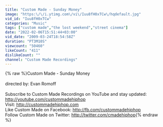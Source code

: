 ```yaml
---
title: "Custom Made - Sunday Money"
image: "https:\/\/i.ytimg.com\/vi\/Iuu8fH0xTCw\/hqdefault.jpg"
vid_id: "Iuu8fH0xTCw"
categories: "Music"
tags: ["custom made","the lost weekend","street cinema"]
date: "2022-02-06T15:51:44+03:00"
vid_date: "2009-03-24T18:54:58Z"
duration: "PT3M10S"
viewcount: "50460"
likeCount: "411"
dislikeCount: ""
channel: "Custom Made Recordings"
---
```

{% raw %}Custom Made - Sunday Money<br /><br />directed by: Evan Romoff<br /><br />Subscribe to Custom Made Recordings on YouTube and stay updated: <a rel="nofollow" target="blank" href="http://youtube.com/custommadehiphop">http://youtube.com/custommadehiphop</a><br />Visit: <a rel="nofollow" target="blank" href="http://custommadehiphop.com">http://custommadehiphop.com</a><br />Like Custom Made on Facebook: <a rel="nofollow" target="blank" href="http://fb.com/custommadehiphop">http://fb.com/custommadehiphop</a><br />Follow Custom Made on Twitter: <a rel="nofollow" target="blank" href="http://twitter.com/cmadehiphop">http://twitter.com/cmadehiphop</a>{% endraw %}
